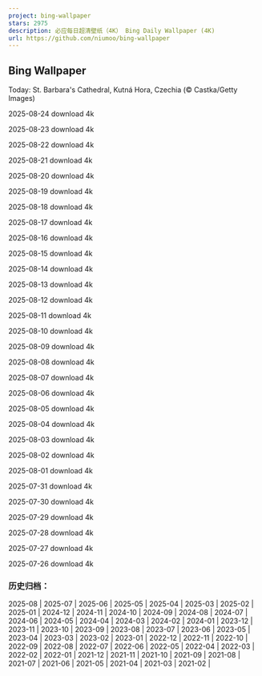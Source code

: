 ```yaml
---
project: bing-wallpaper
stars: 2975
description: 必应每日超清壁纸（4K） Bing Daily Wallpaper (4K)
url: https://github.com/niumoo/bing-wallpaper
---
```


Bing Wallpaper
--------------

Today: St. Barbara's Cathedral, Kutná Hora, Czechia (© Castka/Getty Images)

2025-08-24 download 4k

2025-08-23 download 4k

2025-08-22 download 4k

2025-08-21 download 4k

2025-08-20 download 4k

2025-08-19 download 4k

2025-08-18 download 4k

2025-08-17 download 4k

2025-08-16 download 4k

2025-08-15 download 4k

2025-08-14 download 4k

2025-08-13 download 4k

2025-08-12 download 4k

2025-08-11 download 4k

2025-08-10 download 4k

2025-08-09 download 4k

2025-08-08 download 4k

2025-08-07 download 4k

2025-08-06 download 4k

2025-08-05 download 4k

2025-08-04 download 4k

2025-08-03 download 4k

2025-08-02 download 4k

2025-08-01 download 4k

2025-07-31 download 4k

2025-07-30 download 4k

2025-07-29 download 4k

2025-07-28 download 4k

2025-07-27 download 4k

2025-07-26 download 4k

### 历史归档：

2025-08 | 2025-07 | 2025-06 | 2025-05 | 2025-04 | 2025-03 | 2025-02 | 2025-01 | 2024-12 | 2024-11 | 2024-10 | 2024-09 | 2024-08 | 2024-07 | 2024-06 | 2024-05 | 2024-04 | 2024-03 | 2024-02 | 2024-01 | 2023-12 | 2023-11 | 2023-10 | 2023-09 | 2023-08 | 2023-07 | 2023-06 | 2023-05 | 2023-04 | 2023-03 | 2023-02 | 2023-01 | 2022-12 | 2022-11 | 2022-10 | 2022-09 | 2022-08 | 2022-07 | 2022-06 | 2022-05 | 2022-04 | 2022-03 | 2022-02 | 2022-01 | 2021-12 | 2021-11 | 2021-10 | 2021-09 | 2021-08 | 2021-07 | 2021-06 | 2021-05 | 2021-04 | 2021-03 | 2021-02 |
